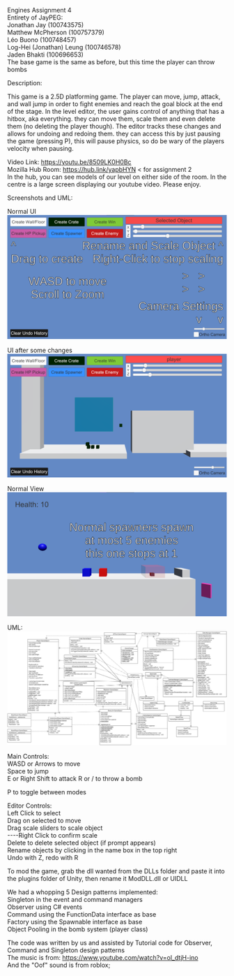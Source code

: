 Engines Assignment 4  
Entirety of JayPEG:  
Jonathan Jay (100743575)  
Matthew McPherson (100757379)  
Léo Buono (100748457)  
Log-Hei (Jonathan) Leung (100746578)  
Jaden Bhakti (100696653)  
The base game is the same as before, but this time the player can throw bombs

Description:

This game is a 2.5D platforming game. The player can move, jump, attack, and wall jump in order to fight enemies and reach the goal block at the end of the stage. In the level editor, the user gains control of anything that has a hitbox, aka everything. they can move them, scale them and even delete them (no deleting the player though). The editor tracks these changes and allows for undoing and redoing them. they can access this by just pausing the game (pressing P), this will pause physics, so do be wary of the players velocity when pausing.

Video Link: https://youtu.be/8509LK0H0Bc  
Mozilla Hub Room: https://hub.link/yapbHYN < for assignment 2  
In the hub, you can see models of our level on either side of the room. In the centre is a large screen displaying our youtube video. Please enjoy.

Screenshots and UML:

Normal UI  
![Normal UI](docs/Editor.png)

UI after some changes  
![Stuff done](docs/Editor2.png)

Normal View  
![In Game](docs/GameView.png)


UML:  
![UML](docs/UML.png)

Main Controls:  
WASD or Arrows to move  
Space to jump  
E or Right Shift to attack
R or / to throw a bomb

P to toggle between modes

Editor Controls:  
Left Click to select  
Drag on selected to move  
Drag scale sliders to scale object  
----Right Click to confirm scale  
Delete to delete selected object (if prompt appears)  
Rename objects by clicking in the name box in the top right  
Undo with Z, redo with R


To mod the game, grab the dll wanted from the DLLs folder and paste it into the plugins folder of Unity, then rename it ModDLL.dll or UIDLL

We had a whopping 5 Design patterns implemented:  
Singleton in the event and command managers  
Observer using C# events  
Command using the FunctionData interface as base  
Factory using the Spawnable interface as base  
Object Pooling in the bomb system (player class)

The code was written by us and assisted by Tutorial code for Observer, Command and Singleton design patterns  
The music is from: https://www.youtube.com/watch?v=ol_dtjH-ino  
And the "Oof" sound is from roblox;
